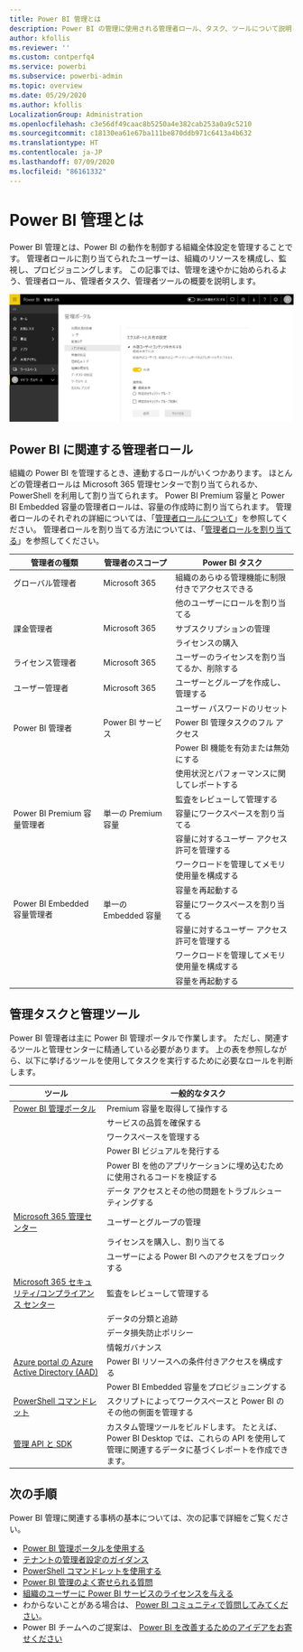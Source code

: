 ```yaml
---
title: Power BI 管理とは
description: Power BI の管理に使用される管理者ロール、タスク、ツールについて説明します。
author: kfollis
ms.reviewer: ''
ms.custom: contperfq4
ms.service: powerbi
ms.subservice: powerbi-admin
ms.topic: overview
ms.date: 05/29/2020
ms.author: kfollis
LocalizationGroup: Administration
ms.openlocfilehash: c3e56df49caac8b5250a4e382cab253a0a9c5210
ms.sourcegitcommit: c18130ea61e67ba111be870ddb971c6413a4b632
ms.translationtype: HT
ms.contentlocale: ja-JP
ms.lasthandoff: 07/09/2020
ms.locfileid: "86161332"
---
```

# <a name="what-is-power-bi-administration"></a>Power BI 管理とは

Power BI 管理とは、Power BI の動作を制御する組織全体設定を管理することです。 管理者ロールに割り当てられたユーザーは、組織のリソースを構成し、監視し、プロビジョニングします。 この記事では、管理を速やかに始められるよう、管理者ロール、管理者タスク、管理者ツールの概要を説明します。

![組織全体の設定が表示されている、Power BI の管理ポータルのスクリーンショット。](media/service-admin-administering-power-bi-in-your-organization/admin-portal.png)

## <a name="administrator-roles-related-to-power-bi"></a>Power BI に関連する管理者ロール

組織の Power BI を管理するとき、連動するロールがいくつかあります。 ほとんどの管理者ロールは Microsoft 365 管理センターで割り当てられるか、PowerShell を利用して割り当てられます。 Power BI Premium 容量と Power BI Embedded 容量の管理者ロールは、容量の作成時に割り当てられます。 管理者ロールのそれぞれの詳細については、「[管理者ロールについて](https://docs.microsoft.com/microsoft-365/admin/add-users/about-admin-roles?view=o365-worldwide)」を参照してください。 管理者ロールを割り当てる方法については、「[管理者ロールを割り当てる](https://docs.microsoft.com/microsoft-365/admin/add-users/assign-admin-roles?view=o365-worldwide)」を参照してください。

| **管理者の種類** | **管理者のスコープ** | **Power BI タスク** |
| --- | --- | --- |
| グローバル管理者 | Microsoft 365 | 組織のあらゆる管理機能に制限付きでアクセスできる |
| | | 他のユーザーにロールを割り当てる |
| 課金管理者 | Microsoft 365 | サブスクリプションの管理 |
| | | ライセンスの購入 |
| ライセンス管理者 | Microsoft 365 | ユーザーのライセンスを割り当てるか、削除する |
| ユーザー管理者 | Microsoft 365 | ユーザーとグループを作成し、管理する |
| | | ユーザー パスワードのリセット |
| Power BI 管理者 | Power BI サービス | Power BI 管理タスクのフル アクセス|
| | | Power BI 機能を有効または無効にする |
| | | 使用状況とパフォーマンスに関してレポートする |
| | | 監査をレビューして管理する |
| Power BI Premium 容量管理者 | 単一の Premium 容量 | 容量にワークスペースを割り当てる|
| | | 容量に対するユーザー アクセス許可を管理する |
| | | ワークロードを管理してメモリ使用量を構成する |
| | | 容量を再起動する |
| Power BI Embedded 容量管理者 | 単一の Embedded 容量 | 容量にワークスペースを割り当てる|
| | | 容量に対するユーザー アクセス許可を管理する |
| | | ワークロードを管理してメモリ使用量を構成する |
| | | 容量を再起動する |

## <a name="administrative-tasks-and-tools"></a>管理タスクと管理ツール

Power BI 管理者は主に Power BI 管理ポータルで作業します。 ただし、関連するツールと管理センターに精通している必要があります。 上の表を参照しながら、以下に挙げるツールを使用してタスクを実行するために必要なロールを判断します。

| **ツール** | **一般的なタスク** |
| --- | --- |
| [Power BI 管理ポータル](https://app.powerbi.com/admin-portal) | Premium 容量を取得して操作する |
| | サービスの品質を確保する |
| | ワークスペースを管理する |
| | Power BI ビジュアルを発行する |
| | Power BI を他のアプリケーションに埋め込むために使用されるコードを検証する |
| | データ アクセスとその他の問題をトラブルシューティングする |
| [Microsoft 365 管理センター](https://admin.microsoft.com) | ユーザーとグループの管理 |
| | ライセンスを購入し、割り当てる |
| | ユーザーによる Power BI へのアクセスをブロックする |
| [Microsoft 365 セキュリティ/コンプライアンス センター](https://protection.office.com) | 監査をレビューして管理する |
| | データの分類と追跡 |
| | データ損失防止ポリシー |
| | 情報ガバナンス |
| [Azure portal の Azure Active Directory (AAD)](https://aad.portal.azure.com) | Power BI リソースへの条件付きアクセスを構成する |
| | Power BI Embedded 容量をプロビジョニングする |
| [PowerShell コマンドレット](https://docs.microsoft.com/powershell/power-bi/overview) | スクリプトによってワークスペースと Power BI のその他の側面を管理する |
| [管理 API と SDK](service-admin-reference.md) | カスタム管理ツールをビルドします。 たとえば、Power BI Desktop では、これらの API を使用して管理に関連するデータに基づくレポートを作成できます。 |

## <a name="next-steps"></a>次の手順

Power BI 管理に関連する事柄の基本については、次の記事で詳細をご覧ください。

- [Power BI 管理ポータルを使用する](service-admin-portal.md)
- [テナントの管理者設定のガイダンス](../guidance/admin-tenant-settings.md)
- [PowerShell コマンドレットを使用する](https://docs.microsoft.com/powershell/power-bi/overview)
- [Power BI 管理のよく寄せられる質問](service-admin-faq.md)
- [組織のユーザーに Power BI サービスのライセンスを与える](service-admin-licensing-organization.md)
- わからないことがある場合は、 [Power BI コミュニティで質問してみてください](https://community.powerbi.com/)。
- Power BI チームへのご提案は、 [Power BI を改善するためのアイデアをお寄せください](https://ideas.powerbi.com/)
